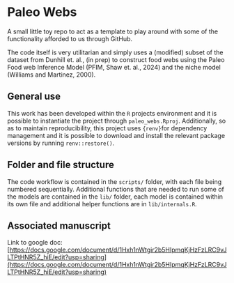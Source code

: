 # Paleo Webs

A small little toy repo to act as a template to play around with some of the functionality afforded to us through GitHub.

The code itself is very utilitarian and simply uses a (modified) subset of the dataset from Dunhill et. al., (in prep) to construct food webs using the Paleo Food web Inference Model (PFIM, Shaw et. al., 2024) and the niche model (Williams and Martinez, 2000).

## General use

This work has been developed within the `R` projects environment and it is possible to instantiate the project through `paleo_webs.Rproj`. Additionally, so as to maintain reproducibility, this project uses `{renv}`for dependency management and it is possible to download and install the relevant package versions by running `renv::restore()`.

## Folder and file structure

The code workflow is contained in the `scripts/` folder, with each file being numbered sequentially. Additional functions that are needed to run some of the models are contained in the `lib/` folder, each model is contained within its own file and additional helper functions are in `lib/internals.R`.

## Associated manuscript

Link to google doc: [https://docs.google.com/document/d/1Hxh1nWtgir2b5HIpmqKjHzFzLRC9vJLTPtHNR5Z_hiE/edit?usp=sharing](https://docs.google.com/document/d/1Hxh1nWtgir2b5HIpmqKjHzFzLRC9vJLTPtHNR5Z_hiE/edit?usp=sharing)
